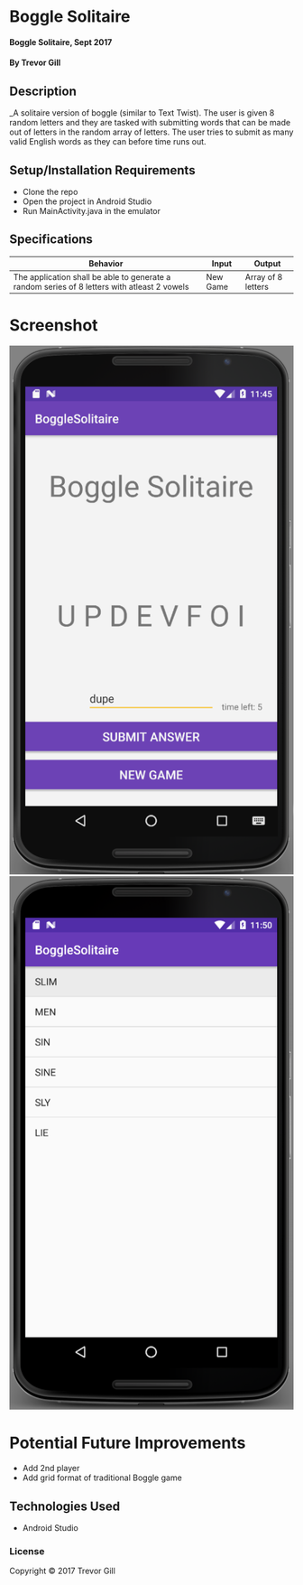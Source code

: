 # Boggle Solitaire

#### Boggle Solitaire, Sept 2017

#### By Trevor Gill

## Description
_A solitaire version of boggle (similar to Text Twist). The user is given 8 random letters and they are tasked with submitting words that can be made out of letters in the random array of letters. The user tries to submit as many valid English words as they can before time runs out.

## Setup/Installation Requirements
* Clone the repo
* Open the project in Android Studio
* Run MainActivity.java in the emulator

## Specifications
| Behavior      | Input      | Output       |
| ------------- | ---------- | ------------ |
| The application shall be able to generate a random series of 8 letters with atleast 2 vowels | New Game | Array of 8 letters | The application shall shall alert the user of incorrect or invalid answers | jump (but array doesn't have a "j") | Invalid answer | The application shall alert the user of correct answers | jump | "Good Answer!" | The application shall alert the user if they are submitting an answer that they have already submitted | jump | "Duplicate Answer | The application shall present the user with a list of valid answers after time has run out | Time runs out | list of valid answers submitted |

# Screenshot
![Main page](app/src/main/res/screenshots/screen1.png)
![Main page](app/src/main/res/screenshots/screen2.png)

# Potential Future Improvements
* Add 2nd player
* Add grid format of traditional Boggle game

## Technologies Used
* Android Studio

### License
Copyright &copy; 2017 Trevor Gill

